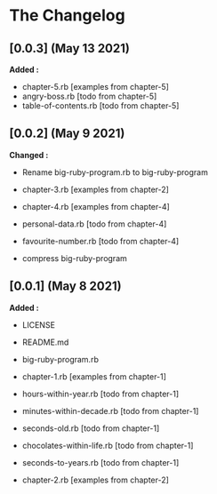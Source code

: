 # The Changelog

## [0.0.3] (May 13 2021)

**Added :**

- chapter-5.rb [examples from chapter-5]
- angry-boss.rb [todo from chapter-5]
- table-of-contents.rb [todo from chapter-5]


## [0.0.2] (May 9 2021)

**Changed :**
- Rename big-ruby-program.rb to big-ruby-program

- chapter-3.rb [examples from chapter-2]

- chapter-4.rb [examples from chapter-4]
- personal-data.rb [todo from chapter-4]
- favourite-number.rb [todo from chapter-4]
- compress big-ruby-program


## [0.0.1] (May 8 2021)

**Added :**

- LICENSE
- README.md
- big-ruby-program.rb
- chapter-1.rb [examples from chapter-1]
- hours-within-year.rb [todo from chapter-1]
- minutes-within-decade.rb [todo from chapter-1]
- seconds-old.rb [todo from chapter-1]
- chocolates-within-life.rb [todo from chapter-1]
- seconds-to-years.rb [todo from chapter-1]

- chapter-2.rb [examples from chapter-2]
